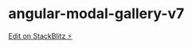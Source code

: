 # angular-modal-gallery-v7

[Edit on StackBlitz ⚡️](https://stackblitz.com/edit/angular-modal-gallery-v)